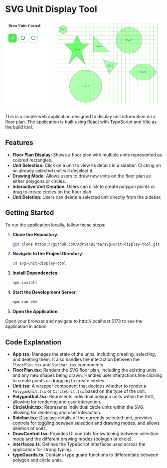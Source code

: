 # SVG Unit Display Tool

![SVG Unit Display Tool](./src/assets/svg-article-pic-2.png)

This is a simple web application designed to display unit information on a floor plan. The application is built using React with TypeScript and Vite as the build tool.

## Features

- **Floor Plan Display**: Shows a floor plan with multiple units represented as colored rectangles.
- **Unit Selection**: Click on a unit to view its details in a sidebar. Clicking on an already selected unit will deselect it.
- **Drawing Mode**: Allows users to draw new units on the floor plan as either polygons or circles.
- **Interactive Unit Creation**: Users can click to create polygon points or drag to create circles on the floor plan.
- **Unit Deletion**: Users can delete a selected unit directly from the sidebar.

## Getting Started

To run the application locally, follow these steps:

1. **Clone the Repository**:
   ```bash
   git clone https://github.com/AdrianBirta/svg-unit-display-tool.git

2. **Navigate to the Project Directory**:
   ```bash
   cd svg-unit-display-tool

3. **Install Dependencies**:
   ```bash
   npm install

4. **Start the Development Server**:
   ```bash
   npm run dev

5. **Open the Application**:

Open your browser and navigate to http://localhost:5173 to see the application in action

## Code Explanation

- **App.tsx**: Manages the state of the units, including creating, selecting, and deleting them. It also handles the interaction between the `FloorPlan.tsx` and `Sidebar.tsx` components.
- **FloorPlan.tsx**: Renders the SVG floor plan, including the existing units and any new shapes being drawn. Handles user interactions like clicking to create points or dragging to create circles.
- **Unit.tsx**: A wrapper component that decides whether to render a `PolygonUnit.tsx` or `CircleUnit.tsx` based on the type of the unit.
- **PolygonUnit.tsx**: Represents individual polygon units within the SVG, allowing for rendering and user interaction.
- **CircleUnit.tsx**: Represents individual circle units within the SVG, allowing for rendering and user interaction.
- **Sidebar.tsx**: Displays details of the currently selected unit, provides controls for toggling between selection and drawing modes, and allows deletion of units.
- **DrawControl.tsx**: Provides UI controls for switching between selection mode and the different drawing modes (polygon or circle).
- **interfaces.ts**: Defines the TypeScript interfaces used across the application for strong typing.
- **typeGuards.ts**: Contains type guard functions to differentiate between polygon and circle units.

